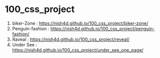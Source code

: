 # 100_css_project

1. biker-Zone : https://nish4d.github.io/100_css_project/biker-zone/
2. Penguin-fashion : https://nish4d.github.io/100_css_project/penguin-fashion/
3. Raveal : https://nish4d.github.io/100_css_project/reveal/
4. Under See : https://nish4d.github.io/100_css_project/under_see_one_page/
